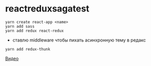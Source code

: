 # reactreduxsagatest

```
yarn create react-app <name>
yarn add sass
yarn add redux react-redux
```

* ставлю middleware чтобы пихать асинхронную тему в редакс
```
yarn add redux-thunk
```

[Видео](https://www.youtube.com/watch?v=G3GGXIhggGs)
